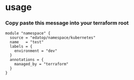 
# usage
### Copy paste this message into your terraform root

```
module "namespace" {
  source = "edatop/namespace/kubernetes"
  name   = "test"
  labels = {
    environment = "dev"
  }
  annotations = {
    managed_by = "terraform"
  }
}
```
